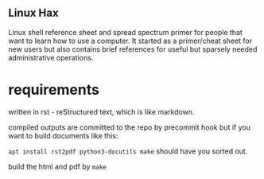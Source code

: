 ## Linux Hax

Linux shell reference sheet and spread spectrum primer for people that want to learn how to use a computer.  It started as a primer/cheat sheet for new users but also contains brief references for useful but sparsely needed administrative operations. 




requirements
============

written in rst - reStructured text, which is like markdown. 

compiled outputs are committed to the repo by precommit hook but if you want to build documents like this:

``apt install rst2pdf python3-docutils make`` should have you sorted out. 

build the html and pdf by ``make``
